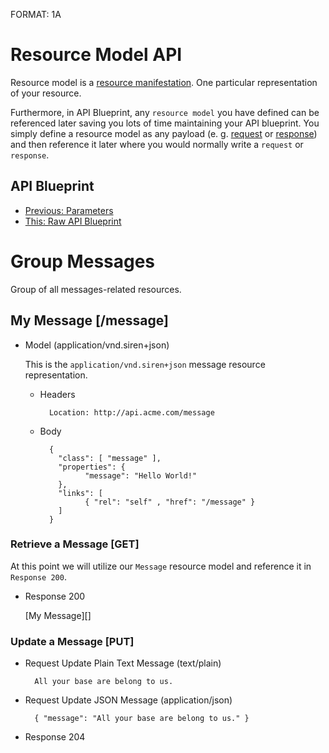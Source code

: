 FORMAT: 1A

# Resource Model API
Resource model is a [resource manifestation](http://www.w3.org/TR/di-gloss/#def-resource-manifestation). One particular representation of your resource. 

Furthermore, in API Blueprint, any `resource model` you have defined can be referenced later saving you lots of time maintaining your API blueprint. You simply define a resource model as any payload (e. g. [request](https://github.com/apiaryio/api-blueprint/blob/master/examples/6.%20Requests.md) or [response](https://github.com/apiaryio/api-blueprint/blob/master/examples/5.%20Responses.md)) and then reference it later where you would normally write a `request` or `response`.

## API Blueprint
+ [Previous: Parameters](7.%20Parameters.md)
+ [This: Raw API Blueprint](https://raw.github.com/apiaryio/api-blueprint/master/examples/8.%20Resource%20Model.md)

# Group Messages
Group of all messages-related resources.

## My Message [/message]

+ Model (application/vnd.siren+json)
  
    This is the `application/vnd.siren+json` message resource representation.

    + Headers
    
            Location: http://api.acme.com/message            

    + Body

            {
              "class": [ "message" ],
              "properties": { 
                    "message": "Hello World!" 
              },
              "links": [
                    { "rel": "self" , "href": "/message" }
              ]
            }
    
### Retrieve a Message [GET]
At this point we will utilize our `Message` resource model and reference it in `Response 200`.

+ Response 200

    [My Message][]

### Update a Message [PUT]

+ Request Update Plain Text Message (text/plain)

        All your base are belong to us.

+ Request Update JSON Message (application/json)

        { "message": "All your base are belong to us." }

+ Response 204

